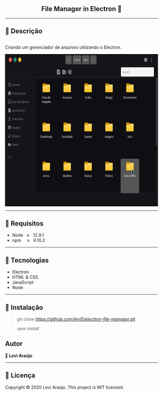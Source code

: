 ## <center>File Manager in Electron 📂</center>
---
## :pushpin: Descrição
<div style="display:flex">

 <p>Criando um gerenciador de arquivos utilizando o Electron.</p>

</div>

<div style="display:flex;  justify-content: center; align-items: center;">
<img src="./.github/file-manager.gif" style="width:700px;  height:500px; padding: 00px">

</div>

----

## :page_facing_up: Requisitos

+ Node  _&nbsp;_ &GreaterEqual; _&nbsp;_ 12.9.1
+ npm _&nbsp;_ _&nbsp;_   &GreaterEqual; _&nbsp;_  6.10.2
----
## :robot: Tecnologias
+ Electron
+ HTML & CSS
+ JavaScript
+ Node 
--- 
## :rocket: Instalação
> _git clone https://github.com/levi5/electron-file-manager.git_

> _npm install_





## Autor
👤 <strong> Levi Araújo </strong>

---

## :pencil: Licença
Copyright © 2020 Levi Araújo.
This project is MIT licensed.
